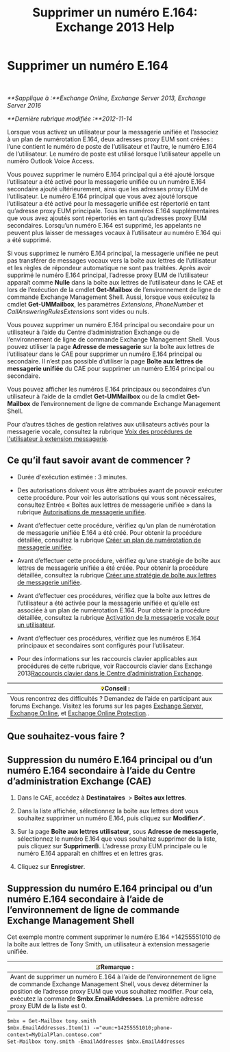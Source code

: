 ﻿---
title: 'Supprimer un numéro E.164: Exchange 2013 Help'
TOCTitle: Supprimer un numéro E.164
ms:assetid: 17941918-7dc5-41a0-b540-09f2f907362b
ms:mtpsurl: https://technet.microsoft.com/fr-fr/library/JJ662759(v=EXCHG.150)
ms:contentKeyID: 50555351
ms.date: 05/23/2018
mtps_version: v=EXCHG.150
ms.translationtype: MT
---

# Supprimer un numéro E.164

 

_**Sapplique à :**Exchange Online, Exchange Server 2013, Exchange Server 2016_

_**Dernière rubrique modifiée :**2012-11-14_

Lorsque vous activez un utilisateur pour la messagerie unifiée et l’associez à un plan de numérotation E.164, deux adresses proxy EUM sont créées : l’une contient le numéro de poste de l’utilisateur et l’autre, le numéro E.164 de l’utilisateur. Le numéro de poste est utilisé lorsque l’utilisateur appelle un numéro Outlook Voice Access.

Vous pouvez supprimer le numéro E.164 principal qui a été ajouté lorsque l’utilisateur a été activé pour la messagerie unifiée ou un numéro E.164 secondaire ajouté ultérieurement, ainsi que les adresses proxy EUM de l’utilisateur. Le numéro E.164 principal que vous avez ajouté lorsque l’utilisateur a été activé pour la messagerie unifiée est répertorié en tant qu’adresse proxy EUM principale. Tous les numéros E.164 supplémentaires que vous avez ajoutés sont répertoriés en tant qu’adresses proxy EUM secondaires. Lorsqu’un numéro E.164 est supprimé, les appelants ne peuvent plus laisser de messages vocaux à l’utilisateur au numéro E.164 qui a été supprimé.

Si vous supprimez le numéro E.164 principal, la messagerie unifiée ne peut pas transférer de messages vocaux vers la boîte aux lettres de l’utilisateur et les règles de répondeur automatique ne sont pas traitées. Après avoir supprimé le numéro E.164 principal, l’adresse proxy EUM de l’utilisateur apparaît comme **Nulle** dans la boîte aux lettres de l’utilisateur dans le CAE et lors de l’exécution de la cmdlet **Get-Mailbox** de l’environnement de ligne de commande Exchange Management Shell. Aussi, lorsque vous exécutez la cmdlet **Get-UMMailbox**, les paramètres *Extensions*, *PhoneNumber* et *CallAnsweringRulesExtensions* sont vides ou nuls.

Vous pouvez supprimer un numéro E.164 principal ou secondaire pour un utilisateur à l’aide du Centre d’administration Exchange ou de l’environnement de ligne de commande Exchange Management Shell. Vous pouvez utiliser la page **Adresse de messagerie** sur la boîte aux lettres de l’utilisateur dans le CAE pour supprimer un numéro E.164 principal ou secondaire. Il n’est pas possible d’utiliser la page **Boîte aux lettres de messagerie unifiée** du CAE pour supprimer un numéro E.164 principal ou secondaire.

Vous pouvez afficher les numéros E.164 principaux ou secondaires d’un utilisateur à l’aide de la cmdlet **Get-UMMailbox** ou de la cmdlet **Get-Mailbox** de l’environnement de ligne de commande Exchange Management Shell.

Pour d’autres tâches de gestion relatives aux utilisateurs activés pour la messagerie vocale, consultez la rubrique [Voix des procédures de l'utilisateur à extension messagerie](voice-mail-enabled-user-procedures-exchange-2013-help.md).

## Ce qu’il faut savoir avant de commencer ?

  - Durée d'exécution estimée : 3 minutes.

  - Des autorisations doivent vous être attribuées avant de pouvoir exécuter cette procédure. Pour voir les autorisations qui vous sont nécessaires, consultez Entrée « Boîtes aux lettres de messagerie unifiée » dans la rubrique [Autorisations de messagerie unifiée](unified-messaging-permissions-exchange-2013-help.md).

  - Avant d’effectuer cette procédure, vérifiez qu’un plan de numérotation de messagerie unifiée E.164 a été créé. Pour obtenir la procédure détaillée, consultez la rubrique [Créer un plan de numérotation de messagerie unifiée](create-a-um-dial-plan-exchange-2013-help.md).

  - Avant d’effectuer cette procédure, vérifiez qu’une stratégie de boîte aux lettres de messagerie unifiée a été créée. Pour obtenir la procédure détaillée, consultez la rubrique [Créer une stratégie de boîte aux lettres de messagerie unifiée](create-a-um-mailbox-policy-exchange-2013-help.md).

  - Avant d’effectuer ces procédures, vérifiez que la boîte aux lettres de l’utilisateur a été activée pour la messagerie unifiée et qu’elle est associée à un plan de numérotation E.164. Pour obtenir la procédure détaillée, consultez la rubrique [Activation de la messagerie vocale pour un utilisateur](enable-a-user-for-voice-mail-exchange-2013-help.md).

  - Avant d’effectuer ces procédures, vérifiez que les numéros E.164 principaux et secondaires sont configurés pour l’utilisateur.

  - Pour des informations sur les raccourcis clavier applicables aux procédures de cette rubrique, voir Raccourcis clavier dans Exchange 2013[Raccourcis clavier dans le Centre d’administration Exchange](keyboard-shortcuts-in-the-exchange-admin-center-exchange-online-protection-help.md).

<table>
<thead>
<tr class="header">
<th><img src="images/Bb125224.tip(EXCHG.150).gif" title="Conseil" alt="Conseil" />Conseil :</th>
</tr>
</thead>
<tbody>
<tr class="odd">
<td>Vous rencontrez des difficultés ? Demandez de l’aide en participant aux forums Exchange. Visitez les forums sur les pages <a href="https://go.microsoft.com/fwlink/p/?linkid=60612">Exchange Server</a>, <a href="https://go.microsoft.com/fwlink/p/?linkid=267542">Exchange Online</a>, et <a href="https://go.microsoft.com/fwlink/p/?linkid=285351">Exchange Online Protection</a>..</td>
</tr>
</tbody>
</table>


## Que souhaitez-vous faire ?

## Suppression du numéro E.164 principal ou d’un numéro E.164 secondaire à l’aide du Centre d’administration Exchange (CAE)

1.  Dans le CAE, accédez à **Destinataires**  \> **Boîtes aux lettres**.

2.  Dans la liste affichée, sélectionnez la boîte aux lettres dont vous souhaitez supprimer un numéro E.164, puis cliquez sur **Modifier**![Icône Modifier](images/Bb124582.6f53ccb2-1f13-4c02-bea0-30690e6ea71d(EXCHG.150).gif "Icône Modifier").

3.  Sur la page **Boîte aux lettres utilisateur**, sous **Adresse de messagerie**, sélectionnez le numéro E.164 que vous souhaitez supprimer de la liste, puis cliquez sur **Supprimer**![Icône Supprimer](images/Dd979797.14f639f6-61e8-4418-bbfb-0db14de9d2f5(EXCHG.150).gif "Icône Supprimer"). L’adresse proxy EUM principale ou le numéro E.164 apparaît en chiffres et en lettres gras.

4.  Cliquez sur **Enregistrer**.

## Suppression du numéro E.164 principal ou d’un numéro E.164 secondaire à l’aide de l’environnement de ligne de commande Exchange Management Shell

Cet exemple montre comment supprimer le numéro E.164 +14255551010 de la boîte aux lettres de Tony Smith, un utilisateur à extension messagerie unifiée.

<table>
<thead>
<tr class="header">
<th><img src="images/JJ159664.note(EXCHG.150).gif" title="Remarque" alt="Remarque" />Remarque :</th>
</tr>
</thead>
<tbody>
<tr class="odd">
<td>Avant de supprimer un numéro E.164 à l’aide de l’environnement de ligne de commande Exchange Management Shell, vous devez déterminer la position de l’adresse proxy EUM que vous souhaitez modifier. Pour cela, exécutez la commande <strong>$mbx.EmailAddresses</strong>. La première adresse proxy EUM de la liste est 0.</td>
</tr>
</tbody>
</table>


    $mbx = Get-Mailbox tony.smith
    $mbx.EmailAddresses.Item(1) -="eum:+14255551010;phone-context=MyDialPlan.contoso.com"
    Set-Mailbox tony.smith -EmailAddresses $mbx.EmailAddresses

